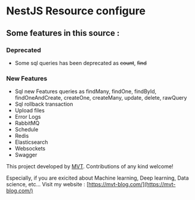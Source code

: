 # NestJS Resource configure

## Some features in this source :

### Deprecated

- Some sql queries has been deprecated as ~~count~~, ~~find~~

### New Features

- Sql new Features queries as findMany, findOne, findById, findOneAndCreate, createOne, createMany, update, delete, rawQuery
- Sql rollback transaction
- Upload files
- Error Logs
- RabbitMQ
- Schedule
- Redis
- Elasticsearch
- Websockets
- Swagger

This project developed by [MVT](https://github.com/mthang1801). Contributions of any kind welcome!

Especially, if you are exicited about Machine learning, Deep learning, Data science, etc... Visit my website : [https://mvt-blog.com/](https://mvt-blog.com/)
